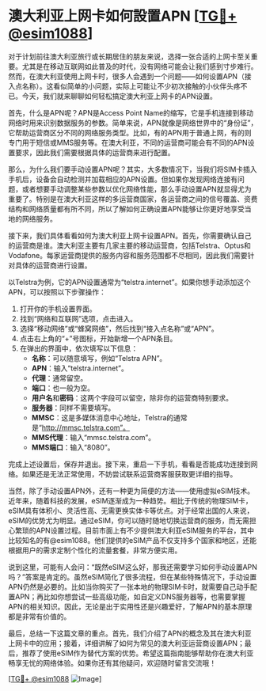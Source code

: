 # 澳大利亚上网卡如何設置APN [[TG💪+ @esim1088](https://t.me/s/esim1088)]

对于计划前往澳大利亚旅行或长期居住的朋友来说，选择一张合适的上网卡至关重要。尤其是在移动互联网如此普及的时代，没有网络可能会让我们感到寸步难行。然而，在澳大利亚使用上网卡时，很多人会遇到一个问题——如何设置APN（接入点名称）。这看似简单的小问题，实际上可能让不少初次接触的小伙伴头疼不已。今天，我们就来聊聊如何轻松搞定澳大利亚上网卡的APN设置。

首先，什么是APN呢？APN是Access Point Name的缩写，它是手机连接到移动网络时用来识别数据服务的参数。简单来说，APN就像是网络世界中的“身份证”，它帮助运营商区分不同的网络服务类型。比如，有的APN用于普通上网，有的则专门用于短信或MMS服务等。在澳大利亚，不同的运营商可能会有不同的APN设置要求，因此我们需要根据具体的运营商来进行配置。

那么，为什么我们要手动设置APN呢？其实，大多数情况下，当我们将SIM卡插入手机后，设备会自动检测并加载相应的APN设置。但如果你发现网络连接有问题，或者想要手动调整某些参数以优化网络性能，那么手动设置APN就显得尤为重要了。特别是在澳大利亚这样的多运营商国家，各运营商之间的信号覆盖、资费结构和网络质量都有所不同，所以了解如何正确设置APN能够让你更好地享受当地的网络服务。

接下来，我们具体看看如何为澳大利亚上网卡设置APN。首先，你需要确认自己的运营商是谁。澳大利亚主要有几家主要的移动运营商，包括Telstra、Optus和Vodafone。每家运营商提供的服务内容和服务范围都不尽相同，因此我们需要针对具体的运营商进行设置。

以Telstra为例，它的APN设置通常为“telstra.internet”。如果你想手动添加这个APN，可以按照以下步骤操作：

1. 打开你的手机设置界面。
2. 找到“网络和互联网”选项，点击进入。
3. 选择“移动网络”或“蜂窝网络”，然后找到“接入点名称”或“APN”。
4. 点击右上角的“+”号图标，开始新增一个APN条目。
5. 在弹出的界面中，依次填写以下信息：
   - **名称**：可以随意填写，例如“Telstra APN”。
   - **APN**：输入“telstra.internet”。
   - **代理**：通常留空。
   - **端口**：也一般为空。
   - **用户名**和**密码**：这两个字段可以留空，除非你的运营商特别要求。
   - **服务器**：同样不需要填写。
   - **MMSC**：这是多媒体消息中心地址，Telstra的通常是“http://mmsc.telstra.com”。
   - **MMS代理**：输入“mmsc.telstra.com”。
   - **MMS端口**：输入“8080”。

完成上述设置后，保存并退出。接下来，重启一下手机，看看是否能成功连接到网络。如果还是无法正常使用，不妨尝试联系运营商客服获取更详细的指导。

当然，除了手动设置APN外，还有一种更为简便的方法——使用虚拟eSIM技术。近年来，随着科技的发展，eSIM逐渐成为一种趋势。相比于传统的物理SIM卡，eSIM具有体积小、灵活性高、无需更换实体卡等优点。对于经常出国的人来说，eSIM的优势尤为明显。通过eSIM，你可以随时随地切换运营商的服务，而无需担心繁琐的APN设置过程。目前市面上有不少提供澳大利亚eSIM服务的平台，其中比较知名的有@esim1088。他们提供的eSIM产品不仅支持多个国家和地区，还能根据用户的需求定制个性化的流量套餐，非常方便实用。

说到这里，可能有人会问：“既然eSIM这么好，那我还需要学习如何手动设置APN吗？”答案是肯定的。虽然eSIM简化了很多流程，但在某些特殊情况下，手动设置APN仍然是必要的。比如当你购买了一张本地的物理SIM卡时，就需要自己动手配置APN；再比如你想尝试一些高级功能，如自定义DNS服务器等，也需要掌握APN的相关知识。因此，无论是出于实用性还是兴趣爱好，了解APN的基本原理都是非常有价值的。

最后，总结一下这篇文章的重点。首先，我们介绍了APN的概念及其在澳大利亚上网卡中的应用；接着，详细讲解了如何为常见的澳大利亚运营商设置APN；最后，推荐了使用eSIM作为替代方案的优势。希望这篇指南能够帮助你在澳大利亚畅享无忧的网络体验。如果你还有其他疑问，欢迎随时留言交流哦！

[[TG💪+ @esim1088](https://t.me/s/esim1088) ![Image](https://i.postimg.cc/4NQfJmqS/Snipaste-2025-05-13-00-14-12.png)]